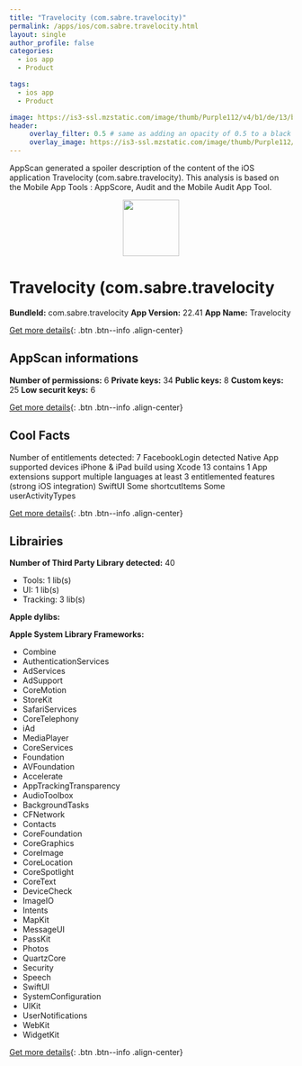 ```yaml
---
title: "Travelocity (com.sabre.travelocity)"
permalink: /apps/ios/com.sabre.travelocity.html
layout: single
author_profile: false
categories: 
  - ios app 
  - Product 

tags: 
  - ios app 
  - Product 

image: https://is3-ssl.mzstatic.com/image/thumb/Purple112/v4/b1/de/13/b1de1388-a20e-1cbb-c848-2346c5cd6764/AppIcon-0-1x_U007emarketing-0-9-0-85-220.png/512x512bb.jpg
header: 
     overlay_filter: 0.5 # same as adding an opacity of 0.5 to a black background
     overlay_image: https://is3-ssl.mzstatic.com/image/thumb/Purple112/v4/b1/de/13/b1de1388-a20e-1cbb-c848-2346c5cd6764/AppIcon-0-1x_U007emarketing-0-9-0-85-220.png/512x512bb.jpg
---
```

AppScan generated a spoiler description of the content of the iOS application Travelocity (com.sabre.travelocity). This analysis is based on the Mobile App Tools : AppScore, Audit and the Mobile Audit App Tool.

  
  
<div style="text-align: center;"><img src="https://is3-ssl.mzstatic.com/image/thumb/Purple112/v4/b1/de/13/b1de1388-a20e-1cbb-c848-2346c5cd6764/AppIcon-0-1x_U007emarketing-0-9-0-85-220.png/512x512bb.jpg" width="100" height="100"></div>  
  
# Travelocity (com.sabre.travelocity

**BundleId:** com.sabre.travelocity
**App Version:** 22.41
**App Name:** Travelocity


[Get more details](/pricing.html){: .btn .btn--info .align-center}  
  
## AppScan informations 

**Number of permissions:** 6
**Private keys:** 34
**Public keys:** 8
**Custom keys:** 25
**Low securit keys:** 6
  
[Get more details](/pricing.html){: .btn .btn--info .align-center}

## Cool Facts

Number of entitlements detected: 7
FacebookLogin detected
Native App
supported devices iPhone & iPad
build using Xcode 13
contains 1 App extensions
support multiple languages
at least 3 entitlemented features (strong iOS integration)
SwiftUI
Some shortcutItems 
Some userActivityTypes
  
[Get more details](/pricing.html){: .btn .btn--info .align-center}

## Librairies 
**Number of Third Party Library detected:** 40
- Tools: 1 lib(s)
- UI: 1 lib(s)
- Tracking: 3 lib(s)

**Apple dylibs:**


**Apple System Library Frameworks:**
- Combine
- AuthenticationServices
- AdServices
- AdSupport
- CoreMotion
- StoreKit
- SafariServices
- CoreTelephony
- iAd
- MediaPlayer
- CoreServices
- Foundation
- AVFoundation
- Accelerate
- AppTrackingTransparency
- AudioToolbox
- BackgroundTasks
- CFNetwork
- Contacts
- CoreFoundation
- CoreGraphics
- CoreImage
- CoreLocation
- CoreSpotlight
- CoreText
- DeviceCheck
- ImageIO
- Intents
- MapKit
- MessageUI
- PassKit
- Photos
- QuartzCore
- Security
- Speech
- SwiftUI
- SystemConfiguration
- UIKit
- UserNotifications
- WebKit
- WidgetKit


  
[Get more details](/pricing.html){: .btn .btn--info .align-center}

